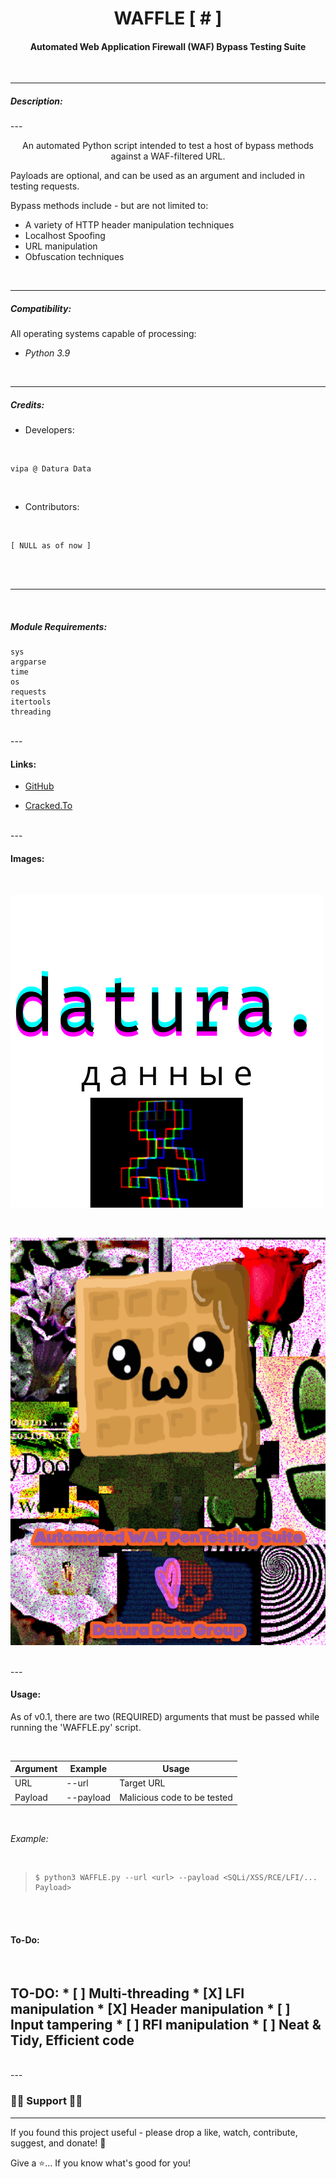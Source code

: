 <h1 align="center"> WAFFLE [ # ] </h1>
<h4 align="center">
Automated Web Application Firewall (WAF) Bypass Testing Suite
</h4>
<br>

***

<h5>
<b>Description:</b>
</h5>
---
<p align="center">
An automated Python script intended to
test a host of bypass methods against a WAF-filtered URL.

Payloads are optional, and can be used as an argument and included in testing requests.

Bypass methods include - but are not limited to:

- A variety of HTTP header manipulation techniques
- Localhost Spoofing
- URL manipulation
- Obfuscation techniques
</p>

<br>

---

<h5>
<b>Compatibility:</b>
</h5>

<p>
All operating systems capable of processing:

- <i>Python 3.9</i>
</p>

<br>

---

<h5>
<b>Credits:</b>
</h5>

* Developers:

<br>

```
vipa @ Datura Data
```
<br>

* Contributors:

<br>

```
[ NULL as of now ]
```

<br>
<br>

---

<br>
<h5>Module Requirements:</h5>

```
sys
argparse
time
os
requests
itertools
threading
```
<br>
---
<h4>Links:</h4>


- [GitHub](https://github.com/Rohit19060/<project-name> "<project-name> Repo")

- [Cracked.To](https://cracked.to/Datura_Data)

<br>
---
<h4>Images:</h4>

<br>

![Datura Logo](/lib/img/datura.png)

<br>

![WAFFLE.py](/lib/img/waffle-logo.gif)

<br>
---
<h4>Usage:</h4>

<p>
As of v0.1, there are two (REQUIRED) arguments
that must be passed while running the 'WAFFLE.py' script.
</p>

<br>

|Argument|Example|Usage|
|------|------------------------|---------------------------|
URL|--url <url-here>|Target URL|
Payload|--payload <payload-here>|Malicious code to be tested|

<br>

<p>
<i>Example:</i>
</p>

<br>

>     $ python3 WAFFLE.py --url <url> --payload <SQLi/XSS/RCE/LFI/... Payload>

<br>
<br>

<h4>
To-Do:
</h4>
 <br>
 <h2>
 TO-DO:
  * [ ] Multi-threading
  * [X] LFI manipulation
  * [X] Header manipulation
  * [ ] Input tampering
  * [ ] RFI manipulation
  * [ ] Neat & Tidy, Efficient code
  
</h2>

<br>
 ---
 <br>


**<h3> 🍆🤝 Support  🤝🍆 </h3>**

---

If you found this project useful - please drop a like, watch, contribute, suggest, and donate! 🍄

Give a ⭐️... If you know what's good for you!
